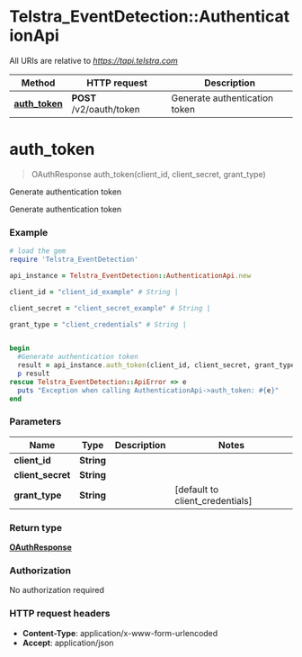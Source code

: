 # Telstra_EventDetection::AuthenticationApi

All URIs are relative to *https://tapi.telstra.com*

Method | HTTP request | Description
------------- | ------------- | -------------
[**auth_token**](AuthenticationApi.md#auth_token) | **POST** /v2/oauth/token | Generate authentication token


# **auth_token**
> OAuthResponse auth_token(client_id, client_secret, grant_type)

Generate authentication token

Generate authentication token

### Example
```ruby
# load the gem
require 'Telstra_EventDetection'

api_instance = Telstra_EventDetection::AuthenticationApi.new

client_id = "client_id_example" # String | 

client_secret = "client_secret_example" # String | 

grant_type = "client_credentials" # String | 


begin
  #Generate authentication token
  result = api_instance.auth_token(client_id, client_secret, grant_type)
  p result
rescue Telstra_EventDetection::ApiError => e
  puts "Exception when calling AuthenticationApi->auth_token: #{e}"
end
```

### Parameters

Name | Type | Description  | Notes
------------- | ------------- | ------------- | -------------
 **client_id** | **String**|  | 
 **client_secret** | **String**|  | 
 **grant_type** | **String**|  | [default to client_credentials]

### Return type

[**OAuthResponse**](OAuthResponse.md)

### Authorization

No authorization required

### HTTP request headers

 - **Content-Type**: application/x-www-form-urlencoded
 - **Accept**: application/json




